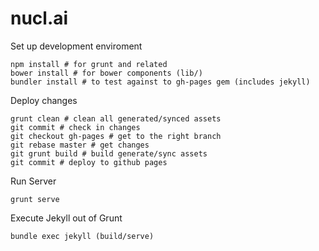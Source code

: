 # nucl.ai

Set up development enviroment
```
npm install # for grunt and related
bower install # for bower components (lib/)
bundler install # to test against to gh-pages gem (includes jekyll)
```

Deploy changes
```
grunt clean # clean all generated/synced assets
git commit # check in changes
git checkout gh-pages # get to the right branch
git rebase master # get changes
git grunt build # build generate/sync assets
git commit # deploy to github pages
```

Run Server
```
grunt serve
```

Execute Jekyll out of Grunt
```
bundle exec jekyll (build/serve)
```
